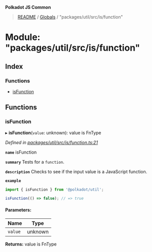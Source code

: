 **Polkadot JS Common**

> [README](../README.md) / [Globals](../globals.md) / "packages/util/src/is/function"

# Module: "packages/util/src/is/function"

## Index

### Functions

* [isFunction](_packages_util_src_is_function_.md#isfunction)

## Functions

### isFunction

▸ **isFunction**(`value`: unknown): value is FnType

*Defined in [packages/util/src/is/function.ts:21](https://github.com/polkadot-js/common/blob/30198d1a/packages/util/src/is/function.ts#L21)*

**`name`** isFunction

**`summary`** Tests for a `function`.

**`description`** 
Checks to see if the input value is a JavaScript function.

**`example`** 
<BR>

```javascript
import { isFunction } from '@polkadot/util';

isFunction(() => false); // => true
```

#### Parameters:

Name | Type |
------ | ------ |
`value` | unknown |

**Returns:** value is FnType
